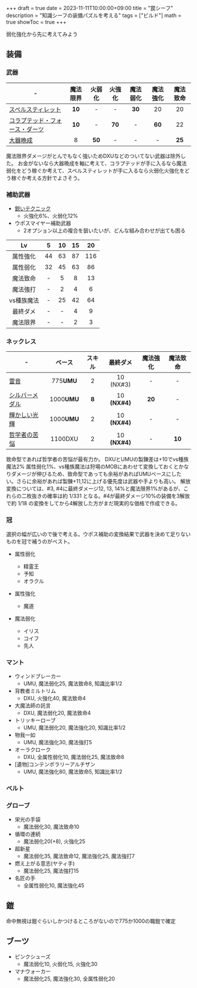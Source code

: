 +++
draft = true
date = 2023-11-11T10:00:00+09:00
title = "罠シーフ"
description = "知識シーフの装備パズルを考える"
tags = ["ビルド"]
math = true
showToc = true
+++

弱化強化から先に考えてみよう

## 装備

### 武器

<!-- prettier-ignore -->
| - | 魔法限界 | 火弱化 | 火強化 | 魔法弱化 | 魔法強化 | 魔法致命 |
| - | :-----: | :---: | :---: | :-----: | :-----: | :-----: |
| [スペルスティレット](https://rsvzuiun.github.io/rs-item-viewer/?id=10704) | **10** | - | - | **30** | 20 | 20 |
| [コラプテッド・フォース・ダーツ](https://rsvzuiun.github.io/rs-item-viewer/?id=12540) | **10** | - | **70** | - | **60** | 22 |
| [大器晩成](https://rsvzuiun.github.io/rs-item-viewer/?id=9220) | 8 | **50** | - | - | - | **25** |

魔法限界ダメージがとんでもなく強いためDXUなどのついてない武器は除外した。
お金がないなら大器晩成を軸に考えて、コラプテッドが手に入るなら魔法弱化をどう稼ぐか考えて、スペルスティレットが手に入るなら火弱化火強化をどう稼ぐか考える方針でよさそう。

### 補助武器

* [鋭いテクニック](https://rsvzuiun.github.io/rs-item-viewer/?id=11122)
  * 火強化6%、火弱化12%
* ウポスマイヤー補助武器
  * 2オプション以上の複合を狙いたいが、どんな組み合わせが出ても困る

<!-- prettier-ignore -->
|  Lv |  5  |  10 |  15 |  20 |
| :-: | :-: | :-: | :-: | :-: |
| 属性強化 | 44 | 63 | 87 | 116 |
| 属性弱化 | 32 | 45 | 63 | 86 |
| 魔法致命 | - | 5 | 8 | 13 |
| 魔法強打 | - | 2 | 4 | 6 |
| vs種族魔法 | - | 25 | 42 | 64 |
| 最終ダメ | - | - | 4 | 9 |
| 魔法限界 | - | - | 2 | 3 |

### ネックレス

| - | ベース | スキル | 最終ダメ | 魔法強化 | 魔法致命 |
| - | :---: | :---: | :----: | :-----: | :-----: |
| [雷音](https://rsvzuiun.github.io/rs-item-viewer/?id=9128) | 775**UMU** | 2 | 10 (NX#3) | - | - |
| [シルバーメダル](https://rsvzuiun.github.io/rs-item-viewer/?id=10771) | 1000**UMU** | **8** | 10 **(NX#4)** | **20** | - |
| [輝かしい光輝](https://rsvzuiun.github.io/rs-item-viewer/?id=10775) | 1000**UMU** | 2 | 10 **(NX#4)** | - | - |
| [哲学者の苦悩](https://rsvzuiun.github.io/rs-item-viewer/?id=11974) | 1100DXU | 2 | 10 **(NX#4)** | - | **10** |

致命型であれば哲学者の苦悩が最有力か。
DXUとUMUの製錬差は+10でvs種族魔法2% 属性弱化1%、vs種族魔法は狩場のMOBにあわせて変換しておくとかなりダメージが伸びるため、致命型であっても余裕があればUMUベースにしたい。さらに余裕があれば製錬+11,12に上げる優先度は武器や手よりも高い。
解放変換については、#3, #4に最終ダメージ12, 13, 14%と魔法限界1%があるが、これらの二枚抜きの確率は約 $1/331$ となる。#4が最終ダメージ10%の装備を3解放で約 $1/18$ の変換をしてから4解放した方がまだ現実的な価格で作成できる。

### 冠

選択の幅が広いので後で考える。ウポス補助の変換結果で武器を決めて足りないものを冠で補うのがベスト。

* 属性弱化
  * 精霊王
  * 予知
  * オラクル

* 属性強化
  * 魔道

* 魔法弱化
  * イリス
  * コイフ
  * 先人

### マント

* ウィンドブレーカー
  * UMU, 魔法弱化25, 魔法致命8, 知識比率1/2
* 背教者ミルトリム
  * DXU, 火強化40, 魔法致命4
* 大魔法師の託言
  * DXU, 魔法弱化20, 魔法致命4
* トリッキーローブ
  * UMU, 魔法弱化20, 魔法強化20, 知識比率1/2
* 物我一如
  * UMU, 魔法強化30, 魔法強打5
* オーラクローク
  * DXU, 全属性弱化10, 魔法弱化25, 魔法致命8
* [遺物]コンテンポラリーアルチザン
  * UMU, 魔法強化80, 魔法致命5, 知識比率1/2

### ベルト

### グローブ

* 栄光の手袋
  * 魔法弱化30, 魔法致命10
* 循環の連続
  * 魔法弱化20(+8), 火強化25
* 超新星
  * 魔法弱化35, 魔法致命12, 魔法強化25, 魔法強打7
* 燃え上がる意志(ヤティ手)
  * 魔法弱化25, 魔法強打15
* 名匠の手
  * 全属性弱化10, 魔法強化45

## 鎧

命中無視は鎧ぐらいしかつけるところがないので775か1000の職鎧で確定

## ブーツ

* ピンクシューズ
  * 魔法弱化10, 火弱化15, 火強化30
* マナウォーカー
  * 魔法弱化25, 魔法強化30, 全属性弱化20
